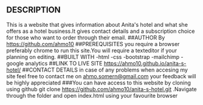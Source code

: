 ## DESCRIPTION
This is a website that gives information about Anita's hotel and what she  offers as a hotel business.It gives contact details and a subscription choice for those who want to order through their email.
##AUTHOR
By https://github.com/ahmo10
##PREREQUISITES
you require a browser preferably chrome to run this site.You will require a texteditor if your planning on editing.
##BUILT WITH
-html
-css
-bootstrap
-mailchimp
-google analytics
##LINK TO LIVE SITE
https://ahmo10.github.io/anita-s-hotel/
##CONTACT DETAILS
in case of any problems when accesing my site feel free to contact me on ahmo.somern@gmail.com your feedback will be highly appreciated
###You can have access to this website by cloning using github git clone https://github.com/ahmo10/anita-s-hotel.git .Navigate through the folder and open index.html using your favourite browser
